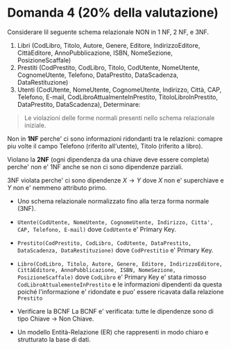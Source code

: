 # Domanda 4 (20% della valutazione)
Considerare lil seguente schema relazionale NON in 1 NF, 2 NF, e 3NF.
1. Libri (CodLibro, Titolo, Autore, Genere, Editore, IndirizzoEditore, CittàEditore, AnnoPubblicazione, ISBN, NomeSezione, PosizioneScaffale)
2. Prestiti (CodPrestito, CodLibro, Titolo, CodUtente, NomeUtente, CognomeUtente, Telefono, DataPrestito, DataScadenza, DataRestituzione)
3. Utenti (CodUtente, NomeUtente, CognomeUtente, Indirizzo, Città, CAP, Telefono, E-mail, CodLibroAttualmenteInPrestito, TitoloLibroInPrestito, DataPrestito, DataScadenza),
Determinare:

> Le violazioni delle forme normali presenti nello schema relazionale iniziale.

Non in **1NF** perche' ci sono informazioni ridondanti tra le relazioni: comapre piu volte il campo Telefono (riferito all'utente), Titolo (riferito a libro).

Violano la **2NF** (ogni dipendenza da una chiave deve essere completa) perche' non e' 1NF anche se non ci sono dipendenze parziali.

3NF violata perche' ci sono dipendenze $X \to Y$ dove $X$ non e' superchiave e $Y$ non e' nemmeno attributo primo.

*  Uno schema relazionale normalizzato fino alla terza forma normale (3NF).

* `Utente(CodUtente, NomeUtente, CognomeUtente, Indirizzo, Citta', CAP, Telefono, E-mail)` dove `CodUtente` e' Primary Key.
* `Prestito(CodPrestito, CodLibro, CodUtente, DataPrestito, DataScadenza, DataRestituzione)` dove `CodPrestitio` e' Primary Key.
* `Libro(CodLibro, Titolo, Autore, Genere, Editore, IndirizzoEditore, CittàEditore, AnnoPubblicazione, ISBN, NomeSezione, PosizioneScaffale)` dove `CodLibro` e' Primary Key
e' stata rimosso `CodLibroAttualementeInPrestito` e le informazioni dipendenti da questa poiché  l'informazione e' ridondate e puo' essere ricavata dalla relazione `Prestito`

*  Verificare la BCNF
La BCNF e' verificata: tutte le dipendenze sono di tipo Chiave -> Non Chiave.

*  Un modello Entità-Relazione (ER) che rappresenti in modo chiaro e strutturato la base di dati.